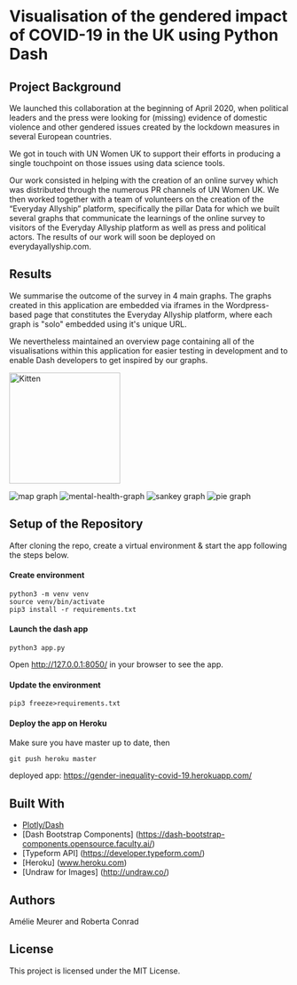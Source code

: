 # Visualisation of the gendered impact of COVID-19 in the UK using Python Dash 

## Project Background
We launched this collaboration at the beginning of April 2020, when political leaders and the press were looking for (missing) evidence of domestic violence and other gendered issues created by the lockdown measures in several European countries. 

We got in touch with UN Women UK to support their efforts in producing a single touchpoint on those issues using data science tools.

Our work consisted in helping with the creation of an online survey which was distributed through the numerous PR channels of UN Women UK. We then worked together with a team of volunteers on the creation of the “Everyday Allyship” platform, specifically the pillar Data for which we built several graphs that communicate the learnings of the online survey to visitors of the Everyday Allyship platform as well as press and political actors. The results of our work will soon be deployed on everydayallyship.com.

## Results

We summarise the outcome of the survey in 4 main graphs. The graphs created in this application are embedded via iframes in the Wordpress-based page that constitutes the Everyday Allyship platform, where each graph is "solo" embedded using it's unique URL. 

We nevertheless maintained an overview page containing all of the visualisations within this application for easier testing in development and to enable Dash developers to get inspired by our graphs.

<img src="https://github.com/rjcnrd/gender_inequality_covid-19/blob/master/assets/screenshot_map.jpg" alt="Kitten"
	title="Map graph" width="200" />

![map graph](https://github.com/rjcnrd/gender_inequality_covid-19/blob/master/assets/screenshot_map.jpg)
![mental-health-graph](https://github.com/rjcnrd/gender_inequality_covid-19/blob/master/assets/screenshot_mental.jpg)
![sankey graph](https://github.com/rjcnrd/gender_inequality_covid-19/blob/master/assets/screenshot_sankey.jpg)
![pie graph](https://github.com/rjcnrd/gender_inequality_covid-19/blob/master/assets/screenshot_pie.jpg)


## Setup of the Repository 

After cloning the repo, create a virtual environment & start the app following the steps below.

#### Create environment
```
python3 -m venv venv
source venv/bin/activate
pip3 install -r requirements.txt
```

#### Launch the dash app
```
python3 app.py
```
Open http://127.0.0.1:8050/ in your browser to see the app.

#### Update the environment
```
pip3 freeze>requirements.txt
```

#### Deploy the app on Heroku

Make sure you have master up to date, then

```
git push heroku master
```
deployed app: https://gender-inequality-covid-19.herokuapp.com/

## Built With

* [Plotly/Dash](https://plotly.com/dash/) 
* [Dash Bootstrap Components] (https://dash-bootstrap-components.opensource.faculty.ai/)
* [Typeform API] (https://developer.typeform.com/)
* [Heroku] (www.heroku.com)
* [Undraw for Images] (http://undraw.co/)

## Authors

Amélie Meurer and Roberta Conrad

## License

This project is licensed under the MIT License.
